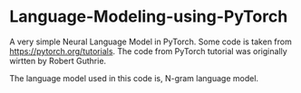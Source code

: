 # Language-Modeling-using-PyTorch
A very simple Neural Language Model in PyTorch. Some code is taken from https://pytorch.org/tutorials. The code from PyTorch tutorial was originally wirtten by Robert Guthrie.

The language model used in this code is, N-gram language model.
